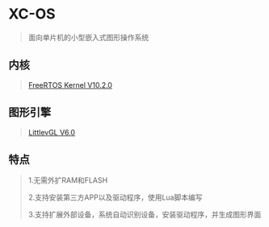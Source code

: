 # XC-OS
> 面向单片机的小型嵌入式图形操作系统

## 内核
> [FreeRTOS Kernel V10.2.0](https://www.freertos.org)

## 图形引擎
> [LittlevGL V6.0](https://github.com/littlevgl/lvgl)

## 特点
> 1.无需外扩RAM和FLASH
>
> 2.支持安装第三方APP以及驱动程序，使用Lua脚本编写
>
> 3.支持扩展外部设备，系统自动识别设备，安装驱动程序，并生成图形界面
